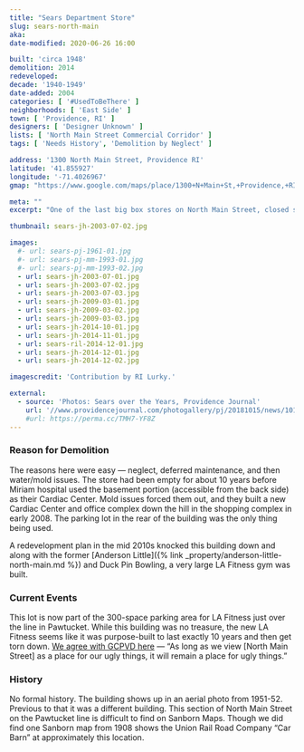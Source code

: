 ```yaml
---
title: "Sears Department Store"
slug: sears-north-main
aka:
date-modified: 2020-06-26 16:00

built: 'circa 1948'
demolition: 2014
redeveloped: 
decade: '1940-1949'
date-added: 2004
categories: [ '#UsedToBeThere' ]
neighborhoods: [ 'East Side' ]
town: [ 'Providence, RI' ]
designers: [ 'Designer Unknown' ]
lists: [ 'North Main Street Commercial Corridor' ]
tags: [ 'Needs History', 'Demolition by Neglect' ]

address: '1300 North Main Street, Providence RI'
latitude: '41.855927'
longitude: '-71.4026967'
gmap: "https://www.google.com/maps/place/1300+N+Main+St,+Providence,+RI+02904"

meta: ""
excerpt: "One of the last big box stores on North Main Street, closed since the mid-to-late 90s. Demolished in 2014 to become infill for a parking lot."

thumbnail: sears-jh-2003-07-02.jpg

images:
  #- url: sears-pj-1961-01.jpg
  #- url: sears-pj-mm-1993-01.jpg
  #- url: sears-pj-mm-1993-02.jpg
  - url: sears-jh-2003-07-01.jpg
  - url: sears-jh-2003-07-02.jpg
  - url: sears-jh-2003-07-03.jpg
  - url: sears-jh-2009-03-01.jpg
  - url: sears-jh-2009-03-02.jpg
  - url: sears-jh-2009-03-03.jpg
  - url: sears-jh-2014-10-01.jpg
  - url: sears-jh-2014-11-01.jpg
  - url: sears-ril-2014-12-01.jpg
  - url: sears-jh-2014-12-01.jpg
  - url: sears-jh-2014-12-02.jpg

imagescredit: 'Contribution by RI Lurky.'

external:
  - source: 'Photos: Sears over the Years, Providence Journal'
    url: '//www.providencejournal.com/photogallery/pj/20181015/news/101509998/PH/1'
    #url: https://perma.cc/TMH7-YF8Z
---
```


### Reason for Demolition

The reasons here were easy — neglect, deferred maintenance, and then water/mold issues. The store had been empty for about 10 years before Miriam hospital used the basement portion (accessible from the back side) as their Cardiac Center. Mold issues forced them out, and they built a new Cardiac Center and office complex down the hill in the shopping complex in early 2008. The parking lot in the rear of the building was the only thing being used. 

A redevelopment plan in the mid 2010s knocked this building down and along with the former [Anderson Little]({% link _property/anderson-little-north-main.md %}) and Duck Pin Bowling, a very large LA Fitness gym was built. 


### Current Events

This lot is now part of the 300-space parking area for LA Fitness just over the line in Pawtucket. While this building was no treasure, the new LA Fitness seems like it was purpose-built to last exactly 10 years and then get torn down. [We agree with GCPVD here](//www.gcpvd.org/2014/04/16/the-further-suburbanization-of-north-main-street/) — “As long as we view [North Main Street] as a place for our ugly things, it will remain a place for ugly things.”


### History

No formal history. The building shows up in an aerial photo from 1951-52. Previous to that it was a different building. This section of North Main Street on the Pawtucket line is difficult to find on Sanborn Maps. Though we did find one Sanborn map from 1908 shows the Union Rail Road Company “Car Barn” at approximately this location. 
